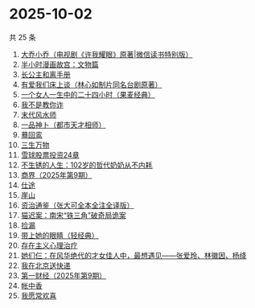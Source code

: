 # 2025-10-02

共 25 条

<!-- BEGIN WEREAD -->
<!-- 最后更新时间 2025-10-02 13:23:47 +0800 -->
1. [大乔小乔（电视剧《许我耀眼》原著|微信读书特别版）](https://weread.qq.com/web/bookDetail/1ae327f0813aba7fag017585)
1. [半小时漫画故宫：文物篇](https://weread.qq.com/web/bookDetail/06a32200813aba724g0146b7)
1. [长公主和离手册](https://weread.qq.com/web/bookDetail/1ec326b0813aba730g013f38)
1. [有爱我们床上谈（林心如制片同名台剧原著）](https://weread.qq.com/web/bookDetail/17632910813aba76cg012502)
1. [一个女人一生中的二十四小时（果麦经典）](https://weread.qq.com/web/bookDetail/bcc32220813aba6bbg013071)
1. [我不是教你诈](https://weread.qq.com/web/bookDetail/14232ed0813ab6d8fg019a70)
1. [末代风水师](https://weread.qq.com/web/bookDetail/77332520813aba722g010c64)
1. [一品神卜（都市天才相师）](https://weread.qq.com/web/bookDetail/34b32b90813aba555g0105ad)
1. [蓦回鸾](https://weread.qq.com/web/bookDetail/14b321d0813aba723g011c1b)
1. [三生万物](https://weread.qq.com/web/bookDetail/48432b50813ab9339g013f3f)
1. [雪球股票投资24章](https://weread.qq.com/web/bookDetail/2f032be0813aba75fg011b7a)
1. [不生锈的人生：102岁的哲代奶奶从不内耗](https://weread.qq.com/web/bookDetail/77232620813aba06dg01442d)
1. [商界（2025年第9期）](https://weread.qq.com/web/bookDetail/03f32750813aba78cg010878)
1. [仕途](https://weread.qq.com/web/bookDetail/016325a0813aba6e3g014bf8)
1. [崖山](https://weread.qq.com/web/bookDetail/c4132250813aba76eg014c67)
1. [资治通鉴（张大可全本全注全译版）](https://weread.qq.com/web/bookDetail/33532d70813aba6ccg011cd8)
1. [猫迟案：南宋“铁三角”破奇局诡案](https://weread.qq.com/web/bookDetail/a6332650813aba6a9g012871)
1. [捡漏](https://weread.qq.com/web/bookDetail/fa8324f0813aba75eg015764)
1. [带上她的眼睛（轻经典）](https://weread.qq.com/web/bookDetail/0f032480813ab9f2bg0128ad)
1. [存在主义心理治疗](https://weread.qq.com/web/bookDetail/538320a0813ab83e4g01836b)
1. [她们仨：在风华绝代的才女佳人中，最想遇见——张爱玲、林徽因、杨绛](https://weread.qq.com/web/bookDetail/0f3328d0728089930f34340)
1. [我在北京送快递](https://weread.qq.com/web/bookDetail/51532c40813ab7c0ag019c84)
1. [第一财经（2025年第9期）](https://weread.qq.com/web/bookDetail/751322e0813aba7f5g015500)
1. [帐中香](https://weread.qq.com/web/bookDetail/e3232920813aba5e1g01341c)
1. [我愿常欢喜](https://weread.qq.com/web/bookDetail/6d032db0813ab814cg01374d)
<!-- END WEREAD -->
